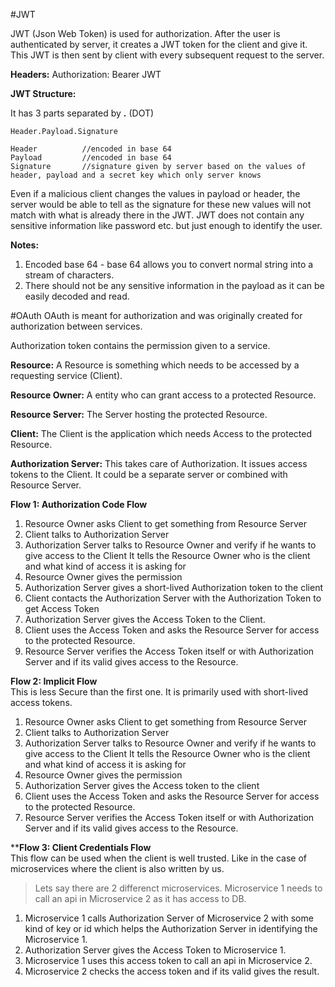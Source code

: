 #JWT

JWT (Json Web Token) is used for authorization. After the user is authenticated by server, it creates a JWT token for the client and give it. This JWT is then sent by client with every subsequent request to the server.

**Headers:**
	Authorization: Bearer JWT


**JWT Structure:**

It has 3 parts separated by **.** (DOT)

    Header.Payload.Signature
    
    Header    		//encoded in base 64 
    Payload 		//encoded in base 64
    Signature		//signature given by server based on the values of header, payload and a secret key which only server knows	

Even if a malicious client changes the values in payload or header, the server would be able to tell as the signature for these new values will not match with what is already there in the JWT.
JWT does not contain any sensitive information like password etc. but just enough to identify the user.

**Notes:** 
1. Encoded base 64 - base 64 allows you to convert normal string into a stream of characters.
2. There should not be any sensitive information in the payload as it can be easily decoded and read.

#OAuth
OAuth is meant for authorization and was originally created for authorization between services.

Authorization token contains the permission given to a service.

**Resource:** A Resource is something which needs to be accessed by a requesting service (Client). 

**Resource Owner:** A entity who can grant access to a protected Resource.

**Resource Server:** The Server hosting the protected Resource.

**Client:** The Client is the application which needs Access to the protected Resource.

**Authorization Server:** This takes care of Authorization. It issues access tokens to the Client. It could be a separate server or combined with Resource Server.

**Flow 1: Authorization Code Flow**
1. Resource Owner asks Client to get something from Resource Server
2. Client talks to Authorization Server
3. Authorization Server talks to Resource Owner and verify if he wants to give access to the Client
   It tells the Resource Owner who is the client and what kind of access it is asking for
4. Resource Owner gives the permission
5. Authorization Server gives a short-lived Authorization token to the client
6. Client contacts the Authorization Server with the Authorization Token to get Access Token
7. Authorization Server gives the Access Token to the Client.
8. Client uses the Access Token and asks the Resource Server for access to the protected Resource.
9. Resource Server verifies the Access Token itself or with Authorization Server and if its valid gives access to the Resource.

**Flow 2: Implicit Flow**  
This is less Secure than the first one. It is primarily used with short-lived access tokens.
1. Resource Owner asks Client to get something from Resource Server
2. Client talks to Authorization Server
3. Authorization Server talks to Resource Owner and verify if he wants to give access to the Client
   It tells the Resource Owner who is the client and what kind of access it is asking for
4. Resource Owner gives the permission
5. Authorization Server gives the Access token to the client
6. Client uses the Access Token and asks the Resource Server for access to the protected Resource.
7. Resource Server verifies the Access Token itself or with Authorization Server and if its valid gives access to the Resource.

****Flow 3: Client Credentials Flow**  
This flow can be used when the client is well trusted. Like in the case of microservices where the client is also written by us.
> Lets say there are 2 differenct microservices. Microservice 1 needs to call an api in Microservice 2 as it has access to DB.

1. Microservice 1 calls Authorization Server of Microservice 2 with some kind of key or id which helps the Authorization Server in identifying the Microservice 1.
2. Authorization Server gives the Access Token to Microservice 1.
3. Microservice 1 uses this access token to call an api in Microservice 2.
4. Microservice 2 checks the access token and if its valid gives the result.
